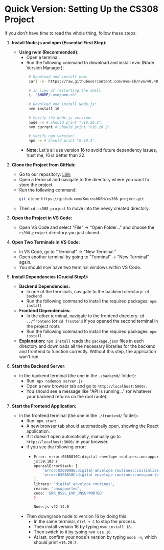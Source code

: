 # Quick Version: Setting Up the CS308 Project

If you don't have time to read the whole thing, follow these steps:

1.  **Install Node.js and npm (Essential First Step):**
    * **Using nvm (Recommended):**
        * Open a terminal.
        * Run the following command to download and install nvm (Node Version Manager):
           ```bash
			# Download and install nvm:
			curl -o- https://raw.githubusercontent.com/nvm-sh/nvm/v0.40.1/install.sh | bash
			
			# in lieu of restarting the shell
			\. "$HOME/.nvm/nvm.sh"
			
			# Download and install Node.js:
			nvm install 16
			
			# Verify the Node.js version:
			node -v # Should print "v16.20.2".
			nvm current # Should print "v16.20.2".
			
			# Verify npm version:
			npm -v # Should print "8.19.4".
			```
        * **Note:** Let's all use version 16 to avoid future dependency issues, trust me, 16 is better than 22.

2.  **Clone the Project from GitHub:**
    * Go to our repository: [Link](https://github.com/KouroshKSH/cs308-project.git)
    * Open a terminal and navigate to the directory where you want to store the project.
    * Run the following command:
        ```bash
        git clone https://github.com/KouroshKSH/cs308-project.git
        ```
    * Then `cd cs308-project` to move into the newly created directory.

3.  **Open the Project in VS Code:**
    * Open VS Code and select "File" -> "Open Folder..." and choose the `cs308-project` directory you just cloned.

4.  **Open Two Terminals in VS Code:**
    * In VS Code, go to "Terminal" -> "New Terminal."
    * Open another terminal by going to "Terminal" -> "New Terminal" again.
    * You should now have two terminal windows within VS Code.

5.  **Install Dependencies (Crucial Step!):**
    * **Backend Dependencies:**
        * In one of the terminals, navigate to the backend directory: `cd backend`
        * Run the following command to install the required packages: `npm install`
    * **Frontend Dependencies:**
        * In the *other* terminal, navigate to the frontend directory: `cd ../frontend` (or `cd frontend` if you opened the second terminal in the project root).
        * Run the following command to install the required packages: `npm install`
    * **Explanation:** `npm install` reads the `package.json` files in each directory and downloads all the necessary libraries for the backend and frontend to function correctly. Without this step, the application won't run.

6.  **Start the Backend Server:**
    * In the backend terminal (the one in the `./backend/` folder):
        * Run: `npx nodemon server.js`
        * Open a new browser tab and go to `http://localhost:5000/`.
        * You should see a message like "API is running..." (or whatever your backend returns on the root route).

7.  **Start the Frontend Application:**
    * In the frontend terminal (the one in the `./frontend/` folder):
        * Run: `npm start`
        * A new browser tab should automatically open, showing the React application.
        * If it doesn't open automatically, manually go to `http://localhost:3000/` in your browser.
        * If you see the following error:
          * ```bash
            Error: error:0308010C:digital envelope routines::unsupported
            js:59:103 {
            opensslErrorStack: [
                'error:03000086:digital envelope routines::initialization error',
                'error:0308010C:digital envelope routines::unsupported'
            ],
            library: 'digital envelope routines',
            reason: 'unsupported',
            code: 'ERR_OSSL_EVP_UNSUPPORTED'
            }

            Node.js v22.14.0
            ```
        * Then downgrade node to version 16 by doing this:
          * In the same terminal, `Ctrl + C` to stop the process.
          * Then install version 16 by typing `nvm install 16`.
          * Then switch to it by typing `nvm use 16`.
          * At last, confirm your node's version by typing `node -v`, which should print `v16.20.2`.
